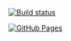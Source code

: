 

[![Build status](https://ci.appveyor.com/api/projects/status/OlegKumachev/html-form?svg=true)](https://ci.appveyor.com/project/OlegKumachev/html-form.git)


[![GitHub Pages](https://img.shields.io/badge/GitHub_Pages-Link-blue)](https://olegkumachev.github.io/HTML-form/)

